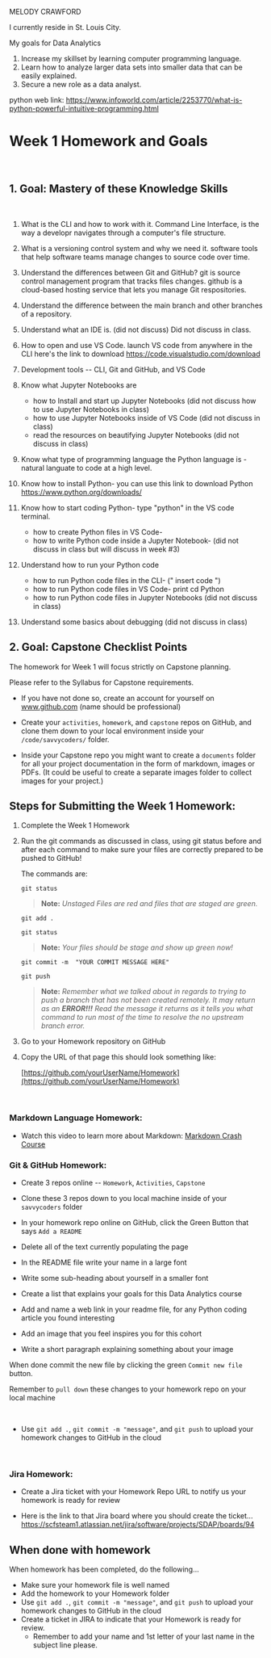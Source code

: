 MELODY CRAWFORD

I currently reside in St. Louis City. 

My goals for Data Analytics
1. Increase my skillset by learning computer programming language.
2. Learn how to analyze larger data sets into smaller data that can be easily explained.
3. Secure a new role as a data analyst. 

python web link: https://www.infoworld.com/article/2253770/what-is-python-powerful-intuitive-programming.html



# Week 1 Homework and Goals


<br >

## 1. Goal: Mastery of these Knowledge Skills

<br>

1. What is the CLI and how to work with it. Command Line Interface, is the way a developr navigates through a computer's file structure.
1. What is a versioning control system and why we need it.
software tools that help software teams manage changes to source code over time.
1. Understand the differences between Git and GitHub?
git is source control management program that tracks files changes. 
github is a cloud-based hosting service that lets you manage Git respositories. 
1. Understand the difference between the main branch and other branches of a repository.
1. Understand what an IDE is. (did not discuss)
Did not discuss in class. 
1. How to open and use VS Code.
launch VS code from anywhere in the CLI here's the link to download https://code.visualstudio.com/download
1. Development tools -- CLI, Git and GitHub, and VS Code
1. Know what Jupyter Notebooks are

    - how to Install and start up Jupyter Notebooks (did not discuss how to use Jupyter Notebooks in class)
    - how to use Jupyter Notebooks inside of VS Code (did not discuss in class)
    - read the resources on beautifying Jupyter Notebooks (did not discuss in class)

1. Know what type of programming language the Python language is -natural languate to code at a high level. 
2. Know how to install Python- you can use this link to download Python https://www.python.org/downloads/
3. Know how to start coding Python- type "python" in the VS code terminal.

    - how to create Python files in VS Code-
    - how to write Python code inside a Jupyter Notebook- (did not discuss in class but will discuss in week #3)

1. Understand how to run your Python code

    - how to run Python code files in the CLI- (" insert code ")
    - how to run Python code files in VS Code- print cd Python
    - how to run Python code files in Jupyter Notebooks (did not discuss in class)

1. Understand some basics about debugging (did not discuss in class)


## 2. Goal: Capstone Checklist Points


The homework for Week 1 will focus strictly on Capstone planning.

Please refer to the Syllabus for Capstone requirements.

- If you have not done so, create an account for yourself on www.github.com (name should be professional)

- Create your `activities`, `homework`, and `capstone` repos on GitHub, and clone them down to your local environment inside your `/code/savvycoders/` folder.

- Inside your Capstone repo you might want to create a `documents` folder for all your project documentation in the form of markdown, images or PDFs. (It could be useful to create a separate images folder to collect images for your project.)


## Steps for Submitting the Week 1 Homework:

1.  Complete the Week 1 Homework

1.  Run the git commands as discussed in class, using git status before and after each command to make sure your files are correctly prepared to be pushed to GitHub!

    The commands are:

    `git status`

    > **Note:** _Unstaged Files are red and files that are staged are green._

    `git add .`

    `git status`

    > **Note:** _Your files should be stage and show up green now!_

    `git commit -m  "YOUR COMMIT MESSAGE HERE"`

    `git push`

    > **Note:** _Remember what we talked about in
    > regards to trying to push a branch that has not been created remotely. It may return as an **ERROR!!!** Read the message it returns as it tells you what command to run most of the time to resolve the no upstream branch error._

1.  Go to your Homework repository on GitHub

1. Copy the URL of that page this should look something like:

    [https://github.com/yourUserName/Homework](https://github.com/yourUserName/Homework)

<br>

### Markdown Language Homework:

- Watch this video to learn more about Markdown: [Markdown Crash Course](https://www.youtube.com/watch?v=HUBNt18RFbo)


### Git & GitHub Homework:

- Create 3 repos online -- `Homework`, `Activities`, `Capstone`
- Clone these 3 repos down to you local machine inside of your `savvycoders` folder

- In your homework repo online on GitHub, click the Green Button that says `Add a README`
- Delete all of the text currently populating the page
- In the README file write your name in a large font
- Write some sub-heading about yourself in a smaller font
- Create a list that explains your goals for this Data Analytics course
- Add and name a web link in your readme file, for any Python coding article you found interesting
- Add an image that you feel inspires you for this cohort
- Write a short paragraph explaining something about your image

When done commit the new file by clicking the green `Commit new file` button.

Remember to `pull down` these changes to your homework repo on your local machine

<br>

- Use  `git add .`, `git commit -m "message"`, and `git push` to upload your homework changes to GitHub in the cloud

<br>

### Jira Homework:

- Create a Jira ticket with your Homework Repo URL to notify us your homework is ready for review

- Here is the link to that Jira board where you should create the ticket... <https://scfsteam1.atlassian.net/jira/software/projects/SDAP/boards/94>


## When done with homework

When homework has been completed, do the following...

- Make sure your homework file is well named
- Add the homework to your Homework folder
- Use  `git add .`, `git commit -m "message"`, and `git push` to upload your homework changes to GitHub in the cloud
- Create a ticket in JIRA to indicate that your Homework is ready for review.
  - Remember to add your name and 1st letter of your last name in the subject line please.
